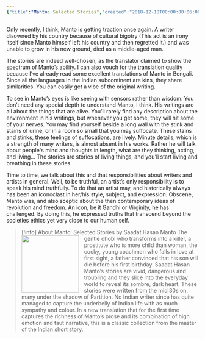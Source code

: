 ```yaml
---
{"title":"Manto: Selected Stories","created":"2018-12-18T00:00:00+06:00","updated":"2023-02-09T15:52:57+06:00","read_count":1,"authors":["Saadat Hasan Manto","Aatish Taseer (Translator)"],"isbn10":8184000499,"status":"Read","rating":5,"reviewed":true,"dg-publish":true,"dg-metatags":{"og:image":"https://images-na.ssl-images-amazon.com/images/S/compressed.photo.goodreads.com/books/1426145608i/7518598.jpg"},"cover":"https://images-na.ssl-images-amazon.com/images/S/compressed.photo.goodreads.com/books/1426145608i/7518598.jpg","tags":["bestreads"],"log":[{"status":"Read","timestamp":"2019-01-12T00:00:00+06:00"},{"status":"To Read","timestamp":"2018-12-18T00:00:00+06:00"}],"permalink":"/reading/books/read/manto-selected-stories-by-saadat-hasan-manto/","metatags":{"og:image":"https://images-na.ssl-images-amazon.com/images/S/compressed.photo.goodreads.com/books/1426145608i/7518598.jpg"},"dgPassFrontmatter":true,"noteIcon":"1"}
---
```


Only recently, I think, Manto is getting traction once again. A writer disowned by his country because of cultural bigotry (This act is an irony itself since Manto himself left his country and then regretted it.) and was unable to grow in his new ground, died as a middle-aged man. 

The stories are indeed well-chosen, as the translator claimed to show the spectrum of Manto’s ability. I can also vouch for the translation quality because I’ve already read some excellent translations of Manto in Bengali. Since all the languages in the Indian subcontinent are kins, they share similarities. You can easily get a vibe of the original writing.  
  
To see in Manto’s eyes is like seeing with sensors rather than wisdom. You don’t need any special depth to understand Manto, I think. His writings are all about the things that are alive. You’ll rarely find any description about the environment in his writings, but whenever you get some, they will hit some of your nerves. You may find yourself beside a long wall with the stink and stains of urine, or in a room so small that you may suffocate. These stains and stinks, these feelings of suffocations, are lively. Minute details, which is a strength of many writers, is almost absent in his works. Rather he will talk about people's mind and thoughts in length, what are they thinking, acting, and living… The stories are stories of living things, and you’ll start living and breathing in these stories.  
  
Time to time, we talk about this and that responsibilities about writers and artists in general. Well, to be truthful, an artist’s only responsibility is to speak his mind truthfully. To do that an artist may, and historically always has been an iconoclast in her/his style, subject, and expression. Obscene, Manto was, and also sceptic about the then contemporary ideas of revolution and freedom. An icon, be it Gandhi or Virginity, he has challenged. By doing this, he expressed truths that transcend beyond the societies ethics yet very close to our human self.

> [!info] About Manto: Selected Stories by Saadat Hasan Manto
> <img src="https://images-na.ssl-images-amazon.com/images/S/compressed.photo.goodreads.com/books/1426145608i/7518598.jpg" style="float: left; width: 150px; height: auto; margin-right: 1em;" /> The gentle dhobi who transforms into a killer, a prostitute who is more child than woman, the cocky, young coachman who falls in love at first sight, a father convinced that his son will die before his first birthday. Saadat Hasan Manto’s stories are vivid, dangerous and troubling and they slice into the everyday world to reveal its sombre, dark heart. These stories were written from the mid 30s on, many under the shadow of Partition. No Indian writer since has quite managed to capture the underbelly of Indian life with as much sympathy and colour. In a new translation that for the first time captures the richness of Manto’s prose and its combination of high emotion and taut narrative, this is a classic collection from the master of the Indian short story.
